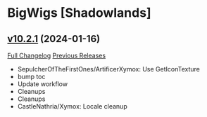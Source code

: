 # BigWigs [Shadowlands]

## [v10.2.1](https://github.com/BigWigsMods/BigWigs_Shadowlands/tree/v10.2.1) (2024-01-16)
[Full Changelog](https://github.com/BigWigsMods/BigWigs_Shadowlands/compare/v10.2.0...v10.2.1) [Previous Releases](https://github.com/BigWigsMods/BigWigs_Shadowlands/releases)

- SepulcherOfTheFirstOnes/ArtificerXymox: Use GetIconTexture  
- bump toc  
- Update workflow  
- Cleanups  
- Cleanups  
- CastleNathria/Xymox: Locale cleanup  
